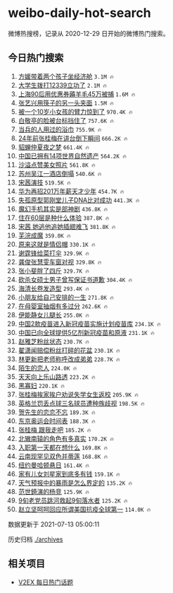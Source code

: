 # weibo-daily-hot-search

微博热搜榜，记录从 2020-12-29 日开始的微博热门搜索。

## 今日热门搜索

<!-- BEGIN -->

1. [方媛带着两个孩子坐经济舱](https://s.weibo.com/weibo?q=%23%E6%96%B9%E5%AA%9B%E5%B8%A6%E7%9D%80%E4%B8%A4%E4%B8%AA%E5%AD%A9%E5%AD%90%E5%9D%90%E7%BB%8F%E6%B5%8E%E8%88%B1%23&Refer=top) `3.1M 🔥`
1. [大学生拨打12339立功了](https://s.weibo.com/weibo?q=%23%E5%A4%A7%E5%AD%A6%E7%94%9F%E6%8B%A8%E6%89%9312339%E7%AB%8B%E5%8A%9F%E4%BA%86%23&Refer=top) `2.1M 🔥`
1. [上海90后用优惠券薅羊毛45万被捕](https://s.weibo.com/weibo?q=%23%E4%B8%8A%E6%B5%B790%E5%90%8E%E7%94%A8%E4%BC%98%E6%83%A0%E5%88%B8%E8%96%85%E7%BE%8A%E6%AF%9B45%E4%B8%87%E8%A2%AB%E6%8D%95%23&Refer=top) `1.6M 🔥`
1. [张艺兴用筷子的另一头夹面](https://s.weibo.com/weibo?q=%23%E5%BC%A0%E8%89%BA%E5%85%B4%E7%94%A8%E7%AD%B7%E5%AD%90%E7%9A%84%E5%8F%A6%E4%B8%80%E5%A4%B4%E5%A4%B9%E9%9D%A2%23&Refer=top) `1.5M 🔥`
1. [被一个10岁小女孩的臂力惊到了](https://s.weibo.com/weibo?q=%23%E8%A2%AB%E4%B8%80%E4%B8%AA10%E5%B2%81%E5%B0%8F%E5%A5%B3%E5%AD%A9%E7%9A%84%E8%87%82%E5%8A%9B%E6%83%8A%E5%88%B0%E4%BA%86%23&Refer=top) `970.4K 🔥`
1. [白敬亭的脸被台标挡住了](https://s.weibo.com/weibo?q=%23%E7%99%BD%E6%95%AC%E4%BA%AD%E7%9A%84%E8%84%B8%E8%A2%AB%E5%8F%B0%E6%A0%87%E6%8C%A1%E4%BD%8F%E4%BA%86%23&Refer=top) `757.6K 🔥`
1. [当兵的人用过的浴巾](https://s.weibo.com/weibo?q=%23%E5%BD%93%E5%85%B5%E7%9A%84%E4%BA%BA%E7%94%A8%E8%BF%87%E7%9A%84%E6%B5%B4%E5%B7%BE%23&Refer=top) `755.9K 🔥`
1. [24年前张桂梅在讲台倒下瞬间](https://s.weibo.com/weibo?q=%2324%E5%B9%B4%E5%89%8D%E5%BC%A0%E6%A1%82%E6%A2%85%E5%9C%A8%E8%AE%B2%E5%8F%B0%E5%80%92%E4%B8%8B%E7%9E%AC%E9%97%B4%23&Refer=top) `666.2K 🔥`
1. [貂蝉仲夏夜之梦](https://s.weibo.com/weibo?q=%23%E8%B2%82%E8%9D%89%E4%BB%B2%E5%A4%8F%E5%A4%9C%E4%B9%8B%E6%A2%A6%23&Refer=top) `661.4K 🔥`
1. [中国已拥有14项世界自然遗产](https://s.weibo.com/weibo?q=%23%E4%B8%AD%E5%9B%BD%E5%B7%B2%E6%8B%A5%E6%9C%8914%E9%A1%B9%E4%B8%96%E7%95%8C%E8%87%AA%E7%84%B6%E9%81%97%E4%BA%A7%23&Refer=top) `564.2K 🔥`
1. [沙溢点赞美女照片](https://s.weibo.com/weibo?q=%23%E6%B2%99%E6%BA%A2%E7%82%B9%E8%B5%9E%E7%BE%8E%E5%A5%B3%E7%85%A7%E7%89%87%23&Refer=top) `561.8K 🔥`
1. [苏州吴江一酒店倒塌](https://s.weibo.com/weibo?q=%23%E8%8B%8F%E5%B7%9E%E5%90%B4%E6%B1%9F%E4%B8%80%E9%85%92%E5%BA%97%E5%80%92%E5%A1%8C%23&Refer=top) `540.6K 🔥`
1. [宋茜演技](https://s.weibo.com/weibo?q=%23%E5%AE%8B%E8%8C%9C%E6%BC%94%E6%8A%80%23&Refer=top) `519.5K 🔥`
1. [华为再招201万年薪天才少年](https://s.weibo.com/weibo?q=%23%E5%8D%8E%E4%B8%BA%E5%86%8D%E6%8B%9B201%E4%B8%87%E5%B9%B4%E8%96%AA%E5%A4%A9%E6%89%8D%E5%B0%91%E5%B9%B4%23&Refer=top) `454.7K 🔥`
1. [失孤原型郭刚堂儿子DNA比对成功](https://s.weibo.com/weibo?q=%23%E5%A4%B1%E5%AD%A4%E5%8E%9F%E5%9E%8B%E9%83%AD%E5%88%9A%E5%A0%82%E5%84%BF%E5%AD%90DNA%E6%AF%94%E5%AF%B9%E6%88%90%E5%8A%9F%23&Refer=top) `441.3K 🔥`
1. [魔幻手机其实是部神剧](https://s.weibo.com/weibo?q=%23%E9%AD%94%E5%B9%BB%E6%89%8B%E6%9C%BA%E5%85%B6%E5%AE%9E%E6%98%AF%E9%83%A8%E7%A5%9E%E5%89%A7%23&Refer=top) `436.8K 🔥`
1. [住在60层是种什么体验](https://s.weibo.com/weibo?q=%23%E4%BD%8F%E5%9C%A860%E5%B1%82%E6%98%AF%E7%A7%8D%E4%BB%80%E4%B9%88%E4%BD%93%E9%AA%8C%23&Refer=top) `387.8K 🔥`
1. [宋茜 她逃他追她插翅难飞](https://s.weibo.com/weibo?q=%E5%AE%8B%E8%8C%9C%20%E5%A5%B9%E9%80%83%E4%BB%96%E8%BF%BD%E5%A5%B9%E6%8F%92%E7%BF%85%E9%9A%BE%E9%A3%9E&Refer=top) `381.8K 🔥`
1. [芜浣成魔](https://s.weibo.com/weibo?q=%23%E8%8A%9C%E6%B5%A3%E6%88%90%E9%AD%94%23&Refer=top) `359.0K 🔥`
1. [原来这就是情侣帽](https://s.weibo.com/weibo?q=%23%E5%8E%9F%E6%9D%A5%E8%BF%99%E5%B0%B1%E6%98%AF%E6%83%85%E4%BE%A3%E5%B8%BD%23&Refer=top) `330.1K 🔥`
1. [谢霆锋给菜打伞](https://s.weibo.com/weibo?q=%23%E8%B0%A2%E9%9C%86%E9%94%8B%E7%BB%99%E8%8F%9C%E6%89%93%E4%BC%9E%23&Refer=top) `329.9K 🔥`
1. [龚俊张慧雯车窗对视](https://s.weibo.com/weibo?q=%23%E9%BE%9A%E4%BF%8A%E5%BC%A0%E6%85%A7%E9%9B%AF%E8%BD%A6%E7%AA%97%E5%AF%B9%E8%A7%86%23&Refer=top) `329.8K 🔥`
1. [张小斐胖了四斤](https://s.weibo.com/weibo?q=%23%E5%BC%A0%E5%B0%8F%E6%96%90%E8%83%96%E4%BA%86%E5%9B%9B%E6%96%A4%23&Refer=top) `329.7K 🔥`
1. [砍杀女硕士男子曾写保证书道歉](https://s.weibo.com/weibo?q=%23%E7%A0%8D%E6%9D%80%E5%A5%B3%E7%A1%95%E5%A3%AB%E7%94%B7%E5%AD%90%E6%9B%BE%E5%86%99%E4%BF%9D%E8%AF%81%E4%B9%A6%E9%81%93%E6%AD%89%23&Refer=top) `304.4K 🔥`
1. [海清长卷发造型](https://s.weibo.com/weibo?q=%23%E6%B5%B7%E6%B8%85%E9%95%BF%E5%8D%B7%E5%8F%91%E9%80%A0%E5%9E%8B%23&Refer=top) `293.4K 🔥`
1. [小朋友给自己安排的一生](https://s.weibo.com/weibo?q=%23%E5%B0%8F%E6%9C%8B%E5%8F%8B%E7%BB%99%E8%87%AA%E5%B7%B1%E5%AE%89%E6%8E%92%E7%9A%84%E4%B8%80%E7%94%9F%23&Refer=top) `271.8K 🔥`
1. [在母婴室抽烟有多过分](https://s.weibo.com/weibo?q=%23%E5%9C%A8%E6%AF%8D%E5%A9%B4%E5%AE%A4%E6%8A%BD%E7%83%9F%E6%9C%89%E5%A4%9A%E8%BF%87%E5%88%86%23&Refer=top) `262.6K 🔥`
1. [伊能静女儿腿长](https://s.weibo.com/weibo?q=%23%E4%BC%8A%E8%83%BD%E9%9D%99%E5%A5%B3%E5%84%BF%E8%85%BF%E9%95%BF%23&Refer=top) `255.0K 🔥`
1. [中国2款疫苗进入新冠疫苗实施计划疫苗库](https://s.weibo.com/weibo?q=%23%E4%B8%AD%E5%9B%BD2%E6%AC%BE%E7%96%AB%E8%8B%97%E8%BF%9B%E5%85%A5%E6%96%B0%E5%86%A0%E7%96%AB%E8%8B%97%E5%AE%9E%E6%96%BD%E8%AE%A1%E5%88%92%E7%96%AB%E8%8B%97%E5%BA%93%23&Refer=top) `234.1K 🔥`
1. [中国已向全球提供5亿剂新冠疫苗和原液](https://s.weibo.com/weibo?q=%23%E4%B8%AD%E5%9B%BD%E5%B7%B2%E5%90%91%E5%85%A8%E7%90%83%E6%8F%90%E4%BE%9B5%E4%BA%BF%E5%89%82%E6%96%B0%E5%86%A0%E7%96%AB%E8%8B%97%E5%92%8C%E5%8E%9F%E6%B6%B2%23&Refer=top) `231.1K 🔥`
1. [赵雅芝粉丝状态](https://s.weibo.com/weibo?q=%23%E8%B5%B5%E9%9B%85%E8%8A%9D%E7%B2%89%E4%B8%9D%E7%8A%B6%E6%80%81%23&Refer=top) `230.7K 🔥`
1. [翟潇闻赔偿粉丝打碎的花盆](https://s.weibo.com/weibo?q=%23%E7%BF%9F%E6%BD%87%E9%97%BB%E8%B5%94%E5%81%BF%E7%B2%89%E4%B8%9D%E6%89%93%E7%A2%8E%E7%9A%84%E8%8A%B1%E7%9B%86%23&Refer=top) `230.1K 🔥`
1. [林更新把老师称呼改成弟弟](https://s.weibo.com/weibo?q=%23%E6%9E%97%E6%9B%B4%E6%96%B0%E6%8A%8A%E8%80%81%E5%B8%88%E7%A7%B0%E5%91%BC%E6%94%B9%E6%88%90%E5%BC%9F%E5%BC%9F%23&Refer=top) `228.7K 🔥`
1. [陌生的恋人](https://s.weibo.com/weibo?q=%E9%99%8C%E7%94%9F%E7%9A%84%E6%81%8B%E4%BA%BA&Refer=top) `224.0K 🔥`
1. [天天向上乐山路透](https://s.weibo.com/weibo?q=%23%E5%A4%A9%E5%A4%A9%E5%90%91%E4%B8%8A%E4%B9%90%E5%B1%B1%E8%B7%AF%E9%80%8F%23&Refer=top) `223.2K 🔥`
1. [黑寡妇](https://s.weibo.com/weibo?q=%E9%BB%91%E5%AF%A1%E5%A6%87&Refer=top) `220.1K 🔥`
1. [张桂梅挨家挨户劝说失学女生返校](https://s.weibo.com/weibo?q=%23%E5%BC%A0%E6%A1%82%E6%A2%85%E6%8C%A8%E5%AE%B6%E6%8C%A8%E6%88%B7%E5%8A%9D%E8%AF%B4%E5%A4%B1%E5%AD%A6%E5%A5%B3%E7%94%9F%E8%BF%94%E6%A0%A1%23&Refer=top) `205.9K 🔥`
1. [英格兰罚丢点球三名球员遭种族歧视](https://s.weibo.com/weibo?q=%23%E8%8B%B1%E6%A0%BC%E5%85%B0%E7%BD%9A%E4%B8%A2%E7%82%B9%E7%90%83%E4%B8%89%E5%90%8D%E7%90%83%E5%91%98%E9%81%AD%E7%A7%8D%E6%97%8F%E6%AD%A7%E8%A7%86%23&Refer=top) `198.5K 🔥`
1. [贺先生的恋恋不忘](https://s.weibo.com/weibo?q=%E8%B4%BA%E5%85%88%E7%94%9F%E7%9A%84%E6%81%8B%E6%81%8B%E4%B8%8D%E5%BF%98&Refer=top) `189.3K 🔥`
1. [东京奥运会时间表](https://s.weibo.com/weibo?q=%23%E4%B8%9C%E4%BA%AC%E5%A5%A5%E8%BF%90%E4%BC%9A%E6%97%B6%E9%97%B4%E8%A1%A8%23&Refer=top) `188.3K 🔥`
1. [张桂梅 跟我走吧](https://s.weibo.com/weibo?q=%E5%BC%A0%E6%A1%82%E6%A2%85%20%E8%B7%9F%E6%88%91%E8%B5%B0%E5%90%A7&Refer=top) `185.2K 🔥`
1. [北辙南辕的角色有多真实](https://s.weibo.com/weibo?q=%23%E5%8C%97%E8%BE%99%E5%8D%97%E8%BE%95%E7%9A%84%E8%A7%92%E8%89%B2%E6%9C%89%E5%A4%9A%E7%9C%9F%E5%AE%9E%23&Refer=top) `170.2K 🔥`
1. [入职第一天都在想什么](https://s.weibo.com/weibo?q=%23%E5%85%A5%E8%81%8C%E7%AC%AC%E4%B8%80%E5%A4%A9%E9%83%BD%E5%9C%A8%E6%83%B3%E4%BB%80%E4%B9%88%23&Refer=top) `169.8K 🔥`
1. [云南现罕见双色并蒂莲](https://s.weibo.com/weibo?q=%23%E4%BA%91%E5%8D%97%E7%8E%B0%E7%BD%95%E8%A7%81%E5%8F%8C%E8%89%B2%E5%B9%B6%E8%92%82%E8%8E%B2%23&Refer=top) `168.8K 🔥`
1. [纽约曼哈顿悬日](https://s.weibo.com/weibo?q=%E7%BA%BD%E7%BA%A6%E6%9B%BC%E5%93%88%E9%A1%BF%E6%82%AC%E6%97%A5&Refer=top) `161.4K 🔥`
1. [家有儿女刘星家到底多有钱](https://s.weibo.com/weibo?q=%23%E5%AE%B6%E6%9C%89%E5%84%BF%E5%A5%B3%E5%88%98%E6%98%9F%E5%AE%B6%E5%88%B0%E5%BA%95%E5%A4%9A%E6%9C%89%E9%92%B1%23&Refer=top) `159.1K 🔥`
1. [天气预报中的暴雨是怎么界定的](https://s.weibo.com/weibo?q=%23%E5%A4%A9%E6%B0%94%E9%A2%84%E6%8A%A5%E4%B8%AD%E7%9A%84%E6%9A%B4%E9%9B%A8%E6%98%AF%E6%80%8E%E4%B9%88%E7%95%8C%E5%AE%9A%E7%9A%84%23&Refer=top) `135.2K 🔥`
1. [范世錡演的杨竞](https://s.weibo.com/weibo?q=%23%E8%8C%83%E4%B8%96%E9%8C%A1%E6%BC%94%E7%9A%84%E6%9D%A8%E7%AB%9E%23&Refer=top) `125.9K 🔥`
1. [9旬老党员跳河救起9旬落水者](https://s.weibo.com/weibo?q=%239%E6%97%AC%E8%80%81%E5%85%9A%E5%91%98%E8%B7%B3%E6%B2%B3%E6%95%91%E8%B5%B79%E6%97%AC%E8%90%BD%E6%B0%B4%E8%80%85%23&Refer=top) `125.2K 🔥`
1. [赵立坚呵呵回应所谓美国抗疫全球第一](https://s.weibo.com/weibo?q=%23%E8%B5%B5%E7%AB%8B%E5%9D%9A%E5%91%B5%E5%91%B5%E5%9B%9E%E5%BA%94%E6%89%80%E8%B0%93%E7%BE%8E%E5%9B%BD%E6%8A%97%E7%96%AB%E5%85%A8%E7%90%83%E7%AC%AC%E4%B8%80%23&Refer=top) `114.0K 🔥`

数据更新于 2021-07-13 05:00:11

<!-- END -->

历史归档 [./archives](./archives)

## 相关项目

- [V2EX 每日热门话题](https://github.com/boojack/v2ex-daily-hot-topic)
